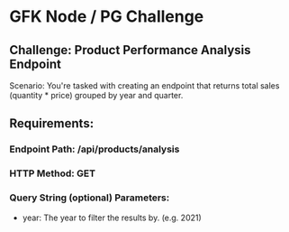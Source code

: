 # GFK Node / PG Challenge

## Challenge: Product Performance Analysis Endpoint

Scenario: You're tasked with creating an endpoint that returns total sales (quantity * price) grouped by year and quarter.

## Requirements:

### Endpoint Path: /api/products/analysis
### HTTP Method: GET
### Query String (optional) Parameters:
- year: The year to filter the results by. (e.g. 2021)


